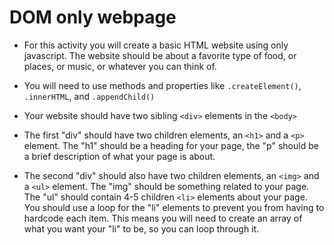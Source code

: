 # DOM only webpage

* For this activity you will create a basic HTML website using only javascript. The website should be about a favorite type of food, or places, or music, or whatever you can think of.

* You will need to use methods and properties like `.createElement()`, `.innerHTML`, and `.appendChild()`

* Your website should have two sibling `<div>` elements in the `<body>`

* The first "div" should have two children elements, an `<h1>` and a `<p>` element. The "h1" should be a heading for your page, the "p" should be a brief description of what your page is about.

* The second "div" should also have two children elements, an `<img>` and a `<ul>` element. The "img" should be something related to your page. The "ul" should contain 4-5 children `<li>` elements about your page. You should use a loop for the "li" elements to prevent you from having to hardcode each item. This means you will need to create an array of what you want your "li" to be, so you can loop through it.

